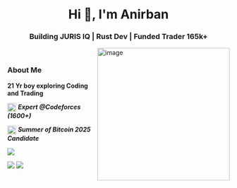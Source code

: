 <h1 align="center">Hi 👋, I'm Anirban</h1>
<h3 align="center">Building JURIS IQ | Rust Dev | Funded Trader 165k+</h3>

<img align="right" width="300" height="300" alt="image" src="https://github.com/user-attachments/assets/90817003-6a1a-4f5c-87ce-336feed78fcb" />



</br>

### About Me  

**21 Yr boy exploring Coding and Trading**  


<img src="https://cdn.iconscout.com/icon/free/png-256/free-codeforces-3521352-2944796.png" width="20" height="20" align="center" /> ***Expert @Codeforces (1600+)***  


<img src="https://upload.wikimedia.org/wikipedia/commons/4/46/Bitcoin.svg" width="20" height="20" align="center" /> ***Summer of Bitcoin 2025 Candidate***  


<p>
  <a href="https://rustix.in" target="_blank">
    <img src="https://img.shields.io/badge/🌐 Visit%20My%20Website-rustix.in-blue?style=for-the-badge" />
  </a>
</p>


<p align="start">
  <img src="https://img.shields.io/badge/Codeforces-Expert%20(1600%2B)-1f75fe?style=for-the-badge&logo=codeforces&logoColor=white" />
  <img src="https://img.shields.io/badge/Summer%20of%20Bitcoin-2025%20Candidate-F7931A?style=for-the-badge&logo=bitcoin&logoColor=white" />
</p>
